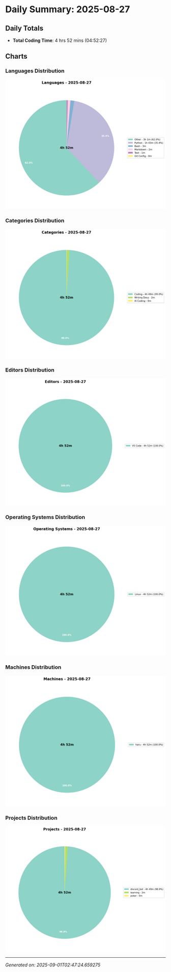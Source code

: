 # Daily Summary: 2025-08-27

## Daily Totals
- **Total Coding Time**: 4 hrs 52 mins (04:52:27)

## Charts

### Languages Distribution
![Languages](/charts/languages_-_2025-08-27.png)

### Categories Distribution
![Categories](/charts/categories_-_2025-08-27.png)

### Editors Distribution
![Editors](/charts/editors_-_2025-08-27.png)

### Operating Systems Distribution
![Operating Systems](/charts/operating_systems_-_2025-08-27.png)

### Machines Distribution
![Machines](/charts/machines_-_2025-08-27.png)

### Projects Distribution
![Projects](/charts/projects_-_2025-08-27.png)

---
*Generated on: 2025-09-01T02:47:24.659275*
